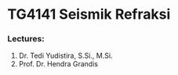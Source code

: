 # TG4141 Seismik Refraksi
### Lectures:
  1. Dr. Tedi Yudistira, S.Si., M.Si.
  2. Prof. Dr. Hendra Grandis
